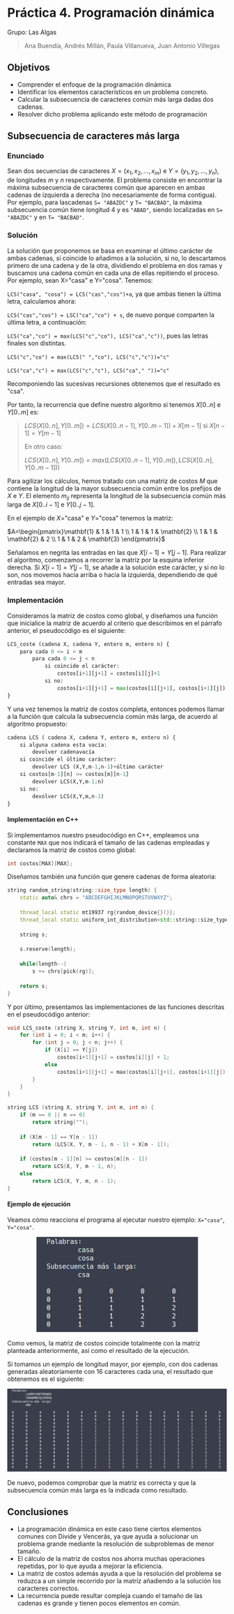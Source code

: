 # Práctica 4. Programación dinámica

Grupo: Las Algas
> Ana Buendía, Andrés Millán, Paula Villanueva, Juan Antonio Villegas

## Objetivos

- Comprender el enfoque de la programación dinámica
- Identificar los elementos característicos en un problema concreto.
- Calcular la subsecuencia de caracteres común más larga dadas dos cadenas.
- Resolver dicho problema aplicando este método de programación

## Subsecuencia de caracteres más larga

### Enunciado

Sean dos secuencias de caracteres $X= (x_1, x_2, \dots , x_m)$ e $Y= (y_1, y_2, \dots , y_n)$, de longitudes $m$ y $n$ respectivamente. El problema consiste en encontrar la máxima subsecuencia de caracteres común que aparecen en ambas cadenas de izquierda a derecha (no necesariamente de forma contigua). Por ejemplo, para  lascadenas `S= "ABAZDC"` y `T= "BACBAD"`, la máxima subsecuencia común tiene longitud 4 y es `"ABAD"`, siendo localizadas en `S= "ABAZDC"` y en `T= "BACBAD"`.

### Solución

La solución que proponemos se basa en examinar el último carácter de ambas cadenas, si coincide lo añadimos a la solución, si no, lo descartamos primero de una cadena y de la otra, dividiendo el problema en dos ramas y buscamos una cadena común en cada una de ellas repitiendo el proceso. Por ejemplo, sean X="casa" e Y="cosa". Tenemos:

`LCS("casa", "cosa") = LCS("cas","cos")+a`​, ya que ambas tienen la última letra, calculamos ahora:

`LCS("cas","cos") = LSC("ca","co") + s​`, de nuevo porque comparten la última letra, a continuación:

`LCS("ca","co") = max(LCS("c","co"), LCS("ca","c"))`​, pues las letras finales son distintas.

`LCS("c","co") = max(LCS(" ","co"), LCS("c","c"))="c"​`

`LCS("ca","c") = max(LCS("c","c"), LCS("ca"," "))="c"​`

Recomponiendo las sucesivas recursiones obtenemos que el resultado es "csa​".

Por tanto, la recurrencia que define nuestro algoritmo si tenemos $X[0..n]$ e $Y[0..m]$ es:

> $LCS(X[0..n],Y[0..m])=LCS(X[0..n-1],Y[0..m-1])+X[m-1]$    si    $X[n-1]=Y[m-1]$
>
> En otro caso:
>
> $LCS(X[0..n],Y[0..m])=max(LCS(X[0..n-1],Y[0..m]),LCS(X[0..n],Y[0..m-1]))$

Para agilizar los cálculos, hemos tratado con una matriz de costos $M$ que contiene la longitud de la mayor subsecuencia común entre los prefijos de $X$ e $Y$. El elemento $m_{ij}$ representa la longitud de la subsecuencia común más larga de $X[0..i-1]$ e $Y[0..j-1]$.

En el ejemplo de $X$="casa"​ e $Y$="cosa" tenemos la matriz:

$A=\begin{pmatrix}\mathbf{1} & 1 & 1 & 1 \\ 1 & 1 & 1 & \mathbf{2} \\ 1 & 1 & \mathbf{2} & 2 \\ 1 & 1 & 2 & \mathbf{3} \end{pmatrix}$

Señalamos en negrita las entradas en las que $X[i-1]=Y[j-1]$. Para realizar el algoritmo, comenzamos a recorrer la matriz por la esquina inferior derecha. Si $X[i-1]=Y[j-1]$, se añade a la solución este carácter, y si no lo son, nos movemos hacia arriba o hacia la izquierda, dependiendo de qué entradas sea mayor.

### Implementación

Consideramos la matriz de costos como global, y diseñamos una función que inicialice la matriz de acuerdo al criterio que describimos en el párrafo anterior, el pseudocódigo es el siguiente:

```py
LCS_coste (cadena X, cadena Y, entero m, entero n) {
    para cada 0 <= i < m
        para cada 0 <= j < n
            si coincide el carácter:
                costos[i+1][j+1] = costos[i][j]+1
            si no:
                costos[i+1][j+1] = max(costos[i][j+1], costos[i+1][j])
}
```

Y una vez tenemos la matriz de costos completa, entonces podemos llamar a la función que calcula la subsecuencia común más larga, de acuerdo al algoritmo propuesto:

```py
cadena LCS ( cadena X, cadena Y, entero m, entero n) {
    si alguna cadena esta vacía:
        devolver cadenavacía
    si coincide el último carácter:
        devolver LCS (X,Y,m-1,n-1)+último carácter
    si costos[m-1][n] >= costos[m][n-1]
        devolver LCS(X,Y,m-1;n)
    si no:
        devolver LCS(X,Y,m,n-1)
}
```

#### Implementación en C++

Si implementamos nuestro pseudocódigo en C++, empleamos una constante `MAX` que nos indicará el tamaño de las cadenas empleadas y declaramos la matriz de costos como global:

```c++
int costos[MAX][MAX];
```

Diseñamos también una función que genere cadenas de forma aleatoria:

```c++
string random_string(string::size_type length) {
    static auto& chrs = "ABCDEFGHIJKLMNOPQRSTUVWXYZ";

    thread_local static mt19937 rg{random_device{}()};
    thread_local static uniform_int_distribution<std::string::size_type> pick(0, sizeof(chrs) - 2);

    string s;

    s.reserve(length);

    while(length--)
        s += chrs[pick(rg)];

    return s;
}
```

Y por último, presentamos las implementaciones de las funciones descritas en el pseudocódigo anterior:

```c++
void LCS_coste (string X, string Y, int m, int n) {
	for (int i = 0; i < m; i++) {
		for (int j = 0; j < n; j++) {
			if (X[i] == Y[j])
				costos[i+1][j+1] = costos[i][j] + 1;
			else
				costos[i+1][j+1] = max(costos[i][j+1], costos[i+1][j]);
		}
	}
}
```

```c++
string LCS (string X, string Y, int m, int n) {
	if (m == 0 || n == 0)
		return string("");

	if (X[m - 1] == Y[n - 1])
		return (LCS(X, Y, m - 1, n - 1) + X[m - 1]);

	if (costos[m - 1][n] >= costos[m][n - 1])
		return LCS(X, Y, m - 1, n);
	else
		return LCS(X, Y, m, n - 1);
}
```

#### Ejemplo de ejecución

Veamos cómo reacciona el programa al ejecutar nuestro ejemplo: `X="casa"`, `Y="cosa"`.

<p style="text-align:center;"><img src="./Imagen/CasaCosaEjecucion.png" alt="Casa cosa ejecución"></p>


Como vemos, la matriz de costos coincide totalmente con la matriz planteada anteriormente, así como el resultado de la ejecución.

Si tomamos un ejemplo de longitud mayor, por ejemplo, con dos cadenas generadas aleatoriamente con 16 caracteres cada una, el resultado que obtenemos es el siguiente:

<p style="text-align:center;"><img src="./Imagen/EjemploGrande.png" alt="Matriz"></p>

De nuevo, podemos comprobar que la matriz es correcta y que la subsecuencia común más larga es la indicada como resultado.

## Conclusiones

* La programación dinámica en este caso tiene ciertos elementos comunes con Divide y Vencerás, ya que ayuda a solucionar un problema grande mediante la resolución de subproblemas de menor tamaño.
* El cálculo de la matriz de costos nos ahorra muchas operaciones repetidas, por lo que ayuda a mejorar la eficiencia.
* La matriz de costos además ayuda a que la resolución del problema se reduzca a un simple recorrido por la matriz añadiendo a la solución los caracteres correctos.
* La recurrencia puede resultar compleja cuando el tamaño de las cadenas es grande y tienen pocos elementos en común.
